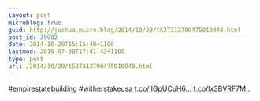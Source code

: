 ```yaml
---
layout: post
microblog: true
guid: http://joshua.micro.blog/2014/10/29/t527312790475010048.html
post_id: 39992
date: 2014-10-29T15:15:40+1100
lastmod: 2019-07-30T17:41:43+1100
type: post
url: /2014/10/29/t527312790475010048.html
---
```

#empirestatebuilding #witherstakeusa [t.co/iIGpUCuH6...](http://t.co/iIGpUCuH69) [t.co/lx3BVRF7M...](http://t.co/lx3BVRF7Mm)
